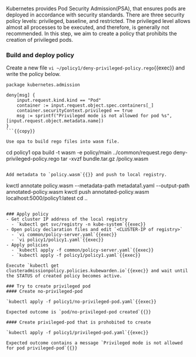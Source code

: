 Kubernetes provides Pod Security Admission(PSA), that ensures pods are deployed in accordance with security standards. There are three security policy levels: privileged, baseline, and restricted. The privileged level allows almost all processes to be executed, and therefore, is generally not recommended. In this step, we aim to create a policy that prohibits the creation of privileged pods.

### Build and deploy policy
Create a new file `vi ~/policy1/deny-privileged-policy.rego`{{exec}} and write the policy below.
```
package kubernetes.admission

deny[msg] {
    input.request.kind.kind == "Pod"
    container := input.request.object.spec.containers[_]
    container.securityContext.privileged == true
    msg := sprintf("Privileged mode is not allowed for pod %s", [input.request.object.metadata.name])
}
```{{copy}}

Use opa to build rego files into wasm file.
```
cd policy1
opa build -t wasm -e policy/main ../common/request.rego deny-privileged-policy.rego
tar -xvzf bundle.tar.gz /policy.wasm
```{{exec}}

Add metadata to `policy.wasm`{{}} and push to local registry.
```
kwctl annotate policy.wasm --metadata-path metadata1.yaml --output-path annotated-policy.wasm
kwctl push annotated-policy.wasm localhost:5000/policy1:latest
cd ..
```{{exec}}

### Apply policy
- Get cluster IP address of the local registry
  - `kubectl get svc/registry -n kube-system`{{exec}}
- Open policy declaration files and edit `<CLUSTER-IP of registry>`
  - `vi common/policy-server.yaml`{{exec}}
  - `vi policy1/policy1.yaml`{{exec}}
- Apply policies
  - `kubectl apply -f common/policy-server.yaml`{{exec}}
  - `kubectl apply -f policy1/policy1.yaml`{{exec}}

Execute `kubectl get clusteradmissionpolicy.policies.kubewarden.io`{{exec}} and wait until the STATUS of created policy becomes active.

### Try to create privileged pod
#### Create no-privileged-pod

`kubectl apply -f policy1/no-privileged-pod.yaml`{{exec}}

Expected outcome is `pod/no-privileged-pod created`{{}}

#### Create privileged-pod that is prohobited to create

`kubectl apply -f policy1/privileged-pod.yaml`{{exec}}

Expected outcome contains a message `Privileged mode is not allowed for pod privileged-pod`{{}}
